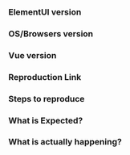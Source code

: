 <!--
请使用 http://eleme-issue.surge.sh/#/zh-CN 生成 issue，否则 issue 会被直接关闭。

提交 issue 前请务必查看 FAQ：https://github.com/ElemeFE/element/blob/master/FAQ.md。如果你的问题可以在 FAQ 中找到解决方案，我们会直接关闭 issue。

issue 仅用于提交 bug 或 feature 以及设计相关的内容，其它疑问请到 gitter 聊天室找社区里面的小伙伴聊一聊：https://gitter.im/ElemeFE/element。

有问题请提供 Demo 或者 GitHub 仓库地址，节省大家时间。
-->

<!--
It is required to generate issue with http://eleme-issue.surge.sh/#/en-US.

Issues are exclusively for bug reports and feature requests. For other questions, please visit gitter: https://gitter.im/ElemeFE/element.

Thank you for contributing! Please carefully read the following before opening your issue.
 -->

### ElementUI version
<!-- 1.2.0 -->

### OS/Browsers version
<!-- macOS/Chrome 53 -->

### Vue version
<!-- 2.2.0 -->

### Reproduction Link
<!-- A minimal JSBin, JSFiddle, Codepen, or a GitHub repository that can reproduce the bug. -->
<!-- https://codepen.io/anon/pen/ozYpNA -->
<!-- https://jsfiddle.net/gmve9d3p/ -->

### Steps to reproduce

### What is Expected?

### What is actually happening?
